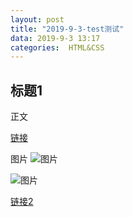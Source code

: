 ```yaml
---
layout: post
title: "2019-9-3-test测试"
data: 2019-9-3 13:17
categories:  HTML&CSS
---
```


## 标题1

正文

[链接](www.google.com)

图片
![图片](/images/1567487979672.png)

![图片](./1567487979672.png)

[链接2](www.google.com)


